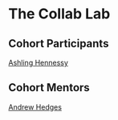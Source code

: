 # The Collab Lab

## Cohort Participants

[Ashling Hennessy](https://github.com/AshlingH)

## Cohort Mentors

[Andrew Hedges](https://github.com/segdeha)
